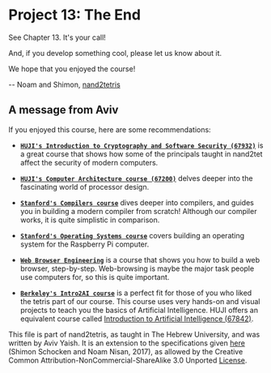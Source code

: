 # Project 13: The End

See Chapter 13. It's your call!

And, if you develop something cool, please let us know about it.

We hope that you enjoyed the course!

-- Noam and Shimon, [nand2tetris](https://www.nand2tetris.org)

## A message from Aviv

If you enjoyed this course, here are some recommendations:

- [**`HUJI's Introduction to Cryptography and Software Security (67932)`**](https://moodle2.cs.huji.ac.il/nu20/course/view.php?id=67392)
is a great course that shows how some of the principals taught in nand2tet
affect the security of modern computers.

- [**`HUJI's Computer Architecture course (67200)`**](https://moodle2.cs.huji.ac.il/nu20/course/view.php?id=67200)
delves deeper into the fascinating world of processor design.

- [**`Stanford's Compilers course`**](https://www.edx.org/course/compilers)
dives deeper into compilers, and guides you in building a modern compiler from
scratch! Although our compiler works, it is quite simplistic in comparison.

- [**`Stanford's Operating Systems course`**](https://cs140e.sergio.bz/about/)
covers building an operating system for the Raspberry Pi computer.

- [**`Web Browser Engineering`**](https://browser.engineering/) is a course
that shows you how to build a web browser, step-by-step. Web-browsing is maybe
the major task people use computers for, so this is quite important.

- [**`Berkeley's Intro2AI course`**](http://ai.berkeley.edu/project_overview.html)
is a perfect fit for those of you who liked the tetris part of our course.
This course uses very hands-on and visual projects to teach you the basics of
Artificial Intelligence. HUJI offers an equivalent course called
[Introduction to Artificial Intelligence (67842)](https://moodle2.cs.huji.ac.il/nu20/course/view.php?name=ai).

This file is part of nand2tetris, as taught in The Hebrew University, and
was written by Aviv Yaish. It is an extension to the specifications given
[here](https://www.nand2tetris.org) (Shimon Schocken and Noam Nisan, 2017),
as allowed by the Creative Common Attribution-NonCommercial-ShareAlike 3.0
Unported [License](https://creativecommons.org/licenses/by-nc-sa/3.0/).
